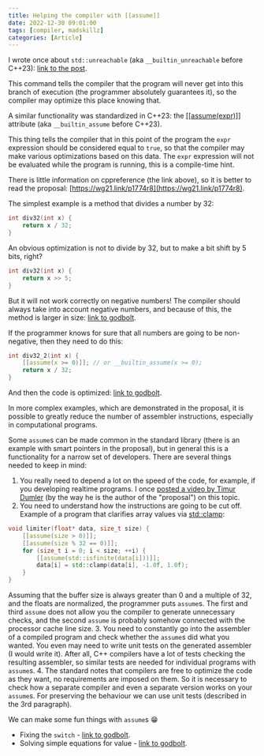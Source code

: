 ```yaml
---
title: Helping the compiler with [[assume]]
date: 2022-12-30 09:01:00
tags: [compiler, madskillz]
categories: [Article]
---
```


I wrote once about `std::unreachable` (aka `__builtin_unreachable` before C++23): [link to the post](/posts/std-unreachable).

This command tells the compiler that the program
will never get into this branch of execution (the programmer absolutely guarantees it), so the compiler may optimize this place
knowing that.

A similar functionality was standardized in C++23: the [\[\[assume(expr)\]\]](https://en.cppreference.com/w/cpp/language/attributes/assume) attribute 
(aka `__builtin_assume` before C++23).

This thing tells the compiler that in this point of the program the `expr` expression should be considered equal to `true`,
so that the compiler may make various optimizations based on this data.
The `expr` expression will not be evaluated while the program is running, this is a compile-time hint.

There is little information on cppreference (the link above), so it is better to read the proposal: [https://wg21.link/p1774r8](https://wg21.link/p1774r8).

The simplest example is a method that divides a number by 32:
```c++
int div32(int x) {
    return x / 32;
}
```
An obvious optimization is not to divide by 32, but to make a bit shift by 5 bits, right?
```c++
int div32(int x) {
    return x >> 5;
}
```
But it will not work correctly on negative numbers!
The compiler should always take into account negative numbers, and because of this, the method is larger in size:
[link to godbolt](https://godbolt.org/z/hcfnbhvE6).

If the programmer knows for sure that all numbers are going to be non-negative, then they need to do this:
```c++
int div32_2(int x) {
    [[assume(x >= 0)]]; // or __builtin_assume(x >= 0);
    return x / 32;
}
```
And then the code is optimized: [link to godbolt](https://godbolt.org/z/rddvb39bP).

In more complex examples, which are demonstrated in the proposal,
it is possible to greatly reduce the number of assembler instructions, especially in computational programs.

Some `assume`s can be made common in the standard library
(there is an example with smart pointers in the proposal),
but in general this is a functionality for a narrow set of developers. There are several things needed to keep in mind:
1. You really need to depend a lot on the speed of the code,
for example, if you developing realtime programs. I once [posted a video by Timur Dumler](/posts/need-for-speed)
(by the way he is the author of the "proposal") on this topic.
2. You need to understand how the instructions are going to be cut off.
Example of a program that clarifies array values via [std::clamp](https://en.cppreference.com/w/cpp/algorithm/clamp):
```c++
void limiter(float* data, size_t size) {
    [[assume(size > 0)]];
    [[assume(size % 32 == 0)]];
    for (size_t i = 0; i < size; ++i) {
        [[assume(std::isfinite(data[i]))]];
        data[i] = std::clamp(data[i], -1.0f, 1.0f);
    }
}
```
Assuming that the buffer size is always greater than 0 and a multiple of 32, and the floats are normalized, the programmer puts `assume`s.
The first and third `assume` does not allow you the compiler to generate unnecessary checks,
and the second `assume` is probably somehow connected with the processor cache line size.
3. You need to constantly go into the assembler of a compiled program and check whether the `assume`s did what you wanted.
You even may need to write unit tests on the generated assembler (I would write it).
After all, C++ compilers have a lot of tests checking the resulting assembler, so similar tests are needed for individual programs with `assume`s.
4. The standard notes that compilers are free to optimize the code as they want,
no requirements are imposed on them.
So it is necessary to check how a separate compiler and even a separate version works on your `assume`s.
For preserving the behaviour we can use unit tests (described in the 3rd paragraph).

We can make some fun things with `assume`s 😁
- Fixing the `switch` - [link to godbolt](https://godbolt.org/z/3EbWW1o65).
- Solving simple equations for value - [link to godbolt](https://godbolt.org/z/jod1Exqxh).
